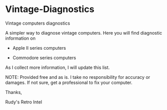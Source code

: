 # Vintage-Diagnostics
Vintage computers diagnostics

A simpler way to diagnose vintage computers. Here you will find 
diagnostic information on

* Apple II series computers

* Commodore series computers


As I collect more information, I will update this list.

NOTE: Provided free and as is. I take no responsibility for accuracy or damages.
If not sure, get a professional to fix your computer. 

Thanks,

Rudy's Retro Intel 
